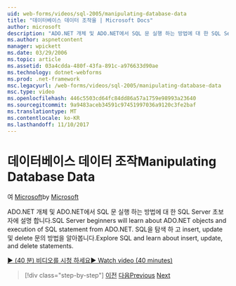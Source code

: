 ```yaml
---
uid: web-forms/videos/sql-2005/manipulating-database-data
title: "데이터베이스 데이터 조작을 | Microsoft Docs"
author: microsoft
description: "ADO.NET 개체 및 ADO.NET에서 SQL 문 실행 하는 방법에 대 한 SQL Server 초보자에 설명 합니다. SQL을 탐색 하 고 insert, update 및 delete sta. 방법을 알아봅니다."
ms.author: aspnetcontent
manager: wpickett
ms.date: 03/29/2006
ms.topic: article
ms.assetid: 03a4cdda-480f-43fa-891c-a976633d90ae
ms.technology: dotnet-webforms
ms.prod: .net-framework
msc.legacyurl: /web-forms/videos/sql-2005/manipulating-database-data
msc.type: video
ms.openlocfilehash: 446c5503cd64fc84dd86a57a1759e98993a23640
ms.sourcegitcommit: 9a9483aceb34591c97451997036a9120c3fe2baf
ms.translationtype: MT
ms.contentlocale: ko-KR
ms.lasthandoff: 11/10/2017
---
```

<a name="manipulating-database-data"></a><span data-ttu-id="4bbd0-104">데이터베이스 데이터 조작</span><span class="sxs-lookup"><span data-stu-id="4bbd0-104">Manipulating Database Data</span></span>
====================
<span data-ttu-id="4bbd0-105">여 [Microsoft](https://github.com/microsoft)</span><span class="sxs-lookup"><span data-stu-id="4bbd0-105">by [Microsoft](https://github.com/microsoft)</span></span>

<span data-ttu-id="4bbd0-106">ADO.NET 개체 및 ADO.NET에서 SQL 문 실행 하는 방법에 대 한 SQL Server 초보자에 설명 합니다.</span><span class="sxs-lookup"><span data-stu-id="4bbd0-106">SQL Server beginners will learn about ADO.NET objects and execution of SQL statement from ADO.NET.</span></span> <span data-ttu-id="4bbd0-107">SQL을 탐색 하 고 insert, update 및 delete 문의 방법을 알아봅니다.</span><span class="sxs-lookup"><span data-stu-id="4bbd0-107">Explore SQL and learn about insert, update, and delete statements.</span></span>

[<span data-ttu-id="4bbd0-108">&#9654; (40 분) 비디오를 시청 하세요</span><span class="sxs-lookup"><span data-stu-id="4bbd0-108">&#9654; Watch video (40 minutes)</span></span>](https://channel9.msdn.com/Blogs/ASP-NET-Site-Videos/manipulating-database-data)

>[!div class="step-by-step"]
<span data-ttu-id="4bbd0-109">[이전](designing-relational-database-tables.md)
[다음](more-structured-query-language.md)</span><span class="sxs-lookup"><span data-stu-id="4bbd0-109">[Previous](designing-relational-database-tables.md)
[Next](more-structured-query-language.md)</span></span>
